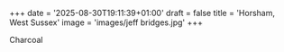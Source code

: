 +++
date = '2025-08-30T19:11:39+01:00'
draft = false
title = 'Horsham, West Sussex'
image = 'images/jeff bridges.jpg'
+++

Charcoal